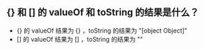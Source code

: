 ## {} 和 [] 的 valueOf 和 toString 的结果是什么？

- {} 的 valueOf 结果为 {} ，toString 的结果为 "[object Object]"
- [] 的 valueOf 结果为 [] ，toString 的结果为 ""